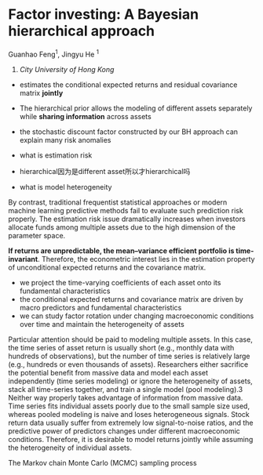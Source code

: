 # Factor investing: A Bayesian hierarchical approach

Guanhao Feng<sup>1</sup>, Jingyu He <sup>1</sup>

1. *City University of Hong Kong*


- estimates the conditional expected returns and residual covariance matrix **jointly**
- The hierarchical prior allows the modeling of different assets separately while **sharing information** across assets
- the stochastic discount factor constructed by our BH approach can explain many risk anomalies

- what is estimation risk
- hierarchical因为是different asset所以才hierarchical吗 
- what is model heterogeneity

By contrast, traditional frequentist statistical approaches or modern machine learning predictive methods fail to evaluate such prediction risk properly. The estimation risk issue dramatically increases when investors allocate funds among multiple assets due to the high dimension of the parameter space.


**If returns are unpredictable, the mean–variance efficient portfolio is time-invariant**. Therefore, the econometric interest lies in the estimation property of unconditional expected returns and the covariance matrix.

- we project the time-varying coefficients of each asset onto its fundamental characteristics
- the conditional expected returns and covariance matrix are driven by macro predictors and fundamental characteristics
- we can study factor rotation under changing macroeconomic conditions over time and maintain the heterogeneity of assets


Particular attention should be paid to modeling multiple assets. In this case, the time series of asset return is usually short (e.g., monthly data with hundreds of observations), but the number of time series is relatively large (e.g., hundreds or even thousands of assets). Researchers either sacrifice the potential benefit from massive data and model each asset independently (time series modeling) or ignore the heterogeneity of assets, stack all time-series together, and train a single model (pool modeling).3 Neither way properly takes advantage of information from massive data. Time series fits individual assets poorly due to the small sample size used, whereas pooled modeling is naive and loses heterogeneous signals. Stock return data usually suffer from extremely low signal-to-noise ratios, and the predictive power of predictors changes under different macroeconomic conditions. Therefore, it is desirable to model returns jointly while assuming the heterogeneity of individual assets.


The Markov chain Monte Carlo (MCMC) sampling process


